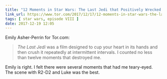 ```yaml
---
title: "12 Moments in Star Wars: The Last Jedi that Positively Wrecked Me | Tor.com"
link_url: https://www.tor.com/2017/12/17/12-moments-in-star-wars-the-last-jedi-that-positively-wrecked-me/
tags: [ star wars, episode VIII ]
date: 2017-12-19 12:05
---
```

Emily Asher-Perrin for Tor.com:

> *The Last Jedi* was a film designed to cup your heart in its hands and then crush it repeatedly at intermittent intervals. I counted no less than twelve moments that destroyed me.

Emily is right. I felt there were several moments that had me teary-eyed. The scene with R2-D2 and Luke was the best.